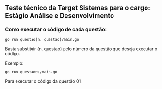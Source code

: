 ## Teste técnico da Target Sistemas para o cargo: Estágio Análise e Desenvolvimento

### Como executar o código de cada questão:

```
go run questao{n. questao}/main.go
```

Basta substituir {n. questao} pelo número da questão que deseja executar o código.

Exemplo:

```
go run questao01/main.go
```

Para executar o código da questão 01.